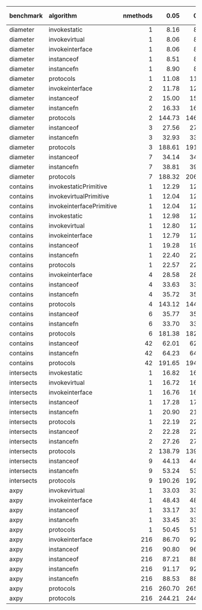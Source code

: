 |benchmark  |algorithm                | nmethods|   0.05|   0.50|   0.95|   mean| overhead 0.05| overhead 0.50| overhead 0.95| overhead mean|
|:----------|:------------------------|--------:|------:|------:|------:|------:|-------------:|-------------:|-------------:|-------------:|
|diameter   |invokestatic             |        1|   8.16|   8.21|   8.27|   8.22|         -0.01|          0.00|          0.00|          0.00|
|diameter   |invokevirtual            |        1|   8.06|   8.09|   8.10|   8.08|         -0.01|         -0.01|         -0.01|         -0.01|
|diameter   |invokeinterface          |        1|   8.06|   8.09|   8.09|   8.08|         -0.01|         -0.01|         -0.01|         -0.01|
|diameter   |instanceof               |        1|   8.51|   8.53|   8.55|   8.53|          0.00|          0.00|          0.00|          0.00|
|diameter   |instancefn               |        1|   8.90|   8.92|   8.97|   8.94|          0.01|          0.01|          0.01|          0.01|
|diameter   |protocols                |        1|  11.08|  11.12|  11.13|  11.11|          0.04|          0.04|          0.04|          0.04|
|diameter   |invokeinterface          |        2|  11.78|  12.03|  12.08|  11.98|         -0.05|         -0.04|         -0.05|         -0.05|
|diameter   |instanceof               |        2|  15.00|  15.06|  15.33|  15.12|          0.00|          0.00|          0.00|          0.00|
|diameter   |instancefn               |        2|  16.33|  16.35|  16.46|  16.41|          0.02|          0.02|          0.02|          0.02|
|diameter   |protocols                |        2| 144.73| 146.26| 146.69| 145.79|          1.92|          1.91|          1.90|          1.91|
|diameter   |instanceof               |        3|  27.56|  27.86|  27.87|  27.80|          0.00|          0.00|          0.00|          0.00|
|diameter   |instancefn               |        3|  32.93|  33.17|  33.96|  33.37|          0.08|          0.08|          0.09|          0.09|
|diameter   |protocols                |        3| 188.61| 191.49| 192.28| 190.59|          2.53|          2.47|          2.49|          2.51|
|diameter   |instanceof               |        7|  34.14|  34.68|  34.79|  34.65|          0.00|          0.00|          0.00|          0.00|
|diameter   |instancefn               |        7|  38.81|  39.07|  39.18|  39.03|          0.08|          0.08|          0.07|          0.08|
|diameter   |protocols                |        7| 188.32| 206.08| 209.66| 201.83|          2.69|          2.98|          2.95|          2.87|
|contains   |invokestaticPrimitive    |        1|  12.29|  12.32|  12.45|  12.36|          0.00|          0.00|          0.00|          0.00|
|contains   |invokevirtualPrimitive   |        1|  12.04|  12.05|  12.27|  12.13|          0.00|          0.00|          0.00|          0.00|
|contains   |invokeinterfacePrimitive |        1|  12.04|  12.05|  12.07|  12.05|          0.00|          0.00|          0.00|          0.00|
|contains   |invokestatic             |        1|  12.98|  12.99|  13.01|  13.00|         -0.02|         -0.02|         -0.02|         -0.02|
|contains   |invokevirtual            |        1|  12.80|  12.82|  12.83|  12.81|         -0.02|         -0.02|         -0.02|         -0.02|
|contains   |invokeinterface          |        1|  12.79|  12.80|  12.84|  12.83|         -0.02|         -0.02|         -0.02|         -0.02|
|contains   |instanceof               |        1|  19.28|  19.34|  19.37|  19.33|          0.00|          0.00|          0.00|          0.00|
|contains   |instancefn               |        1|  22.40|  22.39|  22.55|  22.48|          0.01|          0.01|          0.01|          0.01|
|contains   |protocols                |        1|  22.57|  22.69|  22.73|  22.65|          0.01|          0.01|          0.01|          0.01|
|contains   |invokeinterface          |        4|  28.58|  28.60|  28.69|  28.64|         -0.01|         -0.01|         -0.01|         -0.01|
|contains   |instanceof               |        4|  33.63|  33.68|  33.86|  33.75|          0.00|          0.00|          0.00|          0.00|
|contains   |instancefn               |        4|  35.72|  35.93|  36.04|  35.89|          0.00|          0.00|          0.00|          0.00|
|contains   |protocols                |        4| 143.12| 144.87| 145.11| 144.14|          0.22|          0.21|          0.21|          0.21|
|contains   |instanceof               |        6|  35.77|  35.78|  35.97|  35.87|          0.00|          0.00|          0.00|          0.00|
|contains   |instancefn               |        6|  33.70|  33.76|  33.97|  33.84|          0.00|          0.00|          0.00|          0.00|
|contains   |protocols                |        6| 181.38| 182.84| 183.98| 182.76|          0.28|          0.28|          0.28|          0.28|
|contains   |instanceof               |       42|  62.01|  62.43|  62.54|  62.31|          0.00|          0.00|          0.00|          0.00|
|contains   |instancefn               |       42|  64.23|  64.50|  65.05|  64.63|          0.00|          0.00|          0.00|          0.00|
|contains   |protocols                |       42| 191.65| 194.22| 195.36| 193.88|          0.26|          0.26|          0.26|          0.26|
|intersects |invokestatic             |        1|  16.82|  16.82|  17.04|  16.87|          0.00|          0.00|          0.00|          0.00|
|intersects |invokevirtual            |        1|  16.72|  16.76|  16.98|  16.81|          0.00|          0.00|          0.00|          0.00|
|intersects |invokeinterface          |        1|  16.76|  16.79|  16.83|  16.80|          0.00|          0.00|          0.00|          0.00|
|intersects |instanceof               |        1|  17.28|  17.42|  17.46|  17.41|          0.00|          0.00|          0.00|          0.00|
|intersects |instancefn               |        1|  20.90|  21.06|  21.31|  21.06|          0.01|          0.01|          0.01|          0.01|
|intersects |protocols                |        1|  22.19|  22.31|  22.35|  22.27|          0.01|          0.01|          0.01|          0.01|
|intersects |instanceof               |        2|  22.28|  22.33|  22.42|  22.35|          0.00|          0.00|          0.00|          0.00|
|intersects |instancefn               |        2|  27.26|  27.35|  27.48|  27.38|          0.01|          0.01|          0.01|          0.01|
|intersects |protocols                |        2| 138.79| 139.89| 140.97| 139.92|          0.20|          0.20|          0.20|          0.20|
|intersects |instanceof               |        9|  44.13|  44.39|  44.65|  44.39|          0.00|          0.00|          0.00|          0.00|
|intersects |instancefn               |        9|  53.24|  53.45|  54.22|  53.72|          0.02|          0.02|          0.02|          0.02|
|intersects |protocols                |        9| 190.26| 192.78| 193.44| 191.98|          0.26|          0.26|          0.26|          0.26|
|axpy       |invokevirtual            |        1|  33.03|  33.31|  33.63|  33.28|          0.00|          0.00|          0.00|          0.00|
|axpy       |invokeinterface          |        1|  48.43|  48.71|  49.03|  48.71|          0.05|          0.05|          0.05|          0.05|
|axpy       |instanceof               |        1|  33.17|  33.54|  33.90|  33.35|          0.00|          0.00|          0.00|          0.00|
|axpy       |instancefn               |        1|  33.45|  33.57|  34.36|  33.85|          0.00|          0.00|          0.00|          0.00|
|axpy       |protocols                |        1|  50.45|  51.06|  51.16|  50.81|          0.05|          0.05|          0.05|          0.05|
|axpy       |invokeinterface          |      216|  86.70|  92.07| 103.22|  94.53|         -0.01|         -0.01|          0.01|          0.00|
|axpy       |instanceof               |      216|  90.80|  96.20|  97.67|  94.05|          0.00|          0.00|          0.00|          0.00|
|axpy       |instanceof               |      216|  87.21|  88.38|  89.40|  88.37|          0.00|          0.00|          0.00|          0.00|
|axpy       |instancefn               |      216|  91.17|  92.44|  93.23|  92.26|          0.00|         -0.01|         -0.01|          0.00|
|axpy       |instancefn               |      216|  88.53|  88.37|  90.43|  89.54|          0.00|          0.00|          0.00|          0.00|
|axpy       |protocols                |      216| 260.70| 265.22| 272.35| 265.88|          0.32|          0.31|          0.32|          0.32|
|axpy       |protocols                |      216| 244.21| 244.94| 254.97| 249.75|          0.47|          0.46|          0.48|          0.48|
